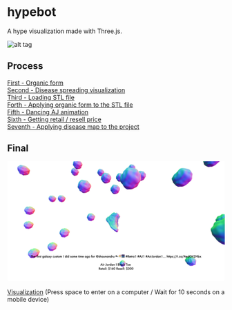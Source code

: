 # hypebot

A hype visualization made with Three.js.


![alt tag](https://66.media.tumblr.com/3bcb79dece31ce2d5d8f7c6d8abb5717/tumblr_n8d6upjamj1qmkglyo1_500.gif)


## Process

[First - Organic form](https://jimmyadg.github.io/hypebot/visual)
</br>
[Second - Disease spreading visualization](https://jimmyadg.github.io/hypebot/visual2)
</br>
[Third - Loading STL file](https://jimmyadg.github.io/hypebot/visual3)
</br>
[Forth - Applying organic form to the STL file](https://jimmyadg.github.io/hypebot/visual4)
</br>
[Fifth - Dancing AJ animation](https://jimmyadg.github.io/hypebot/visual5)
</br>
[Sixth - Getting retail / resell price](https://jimmyadg.github.io/hypebot/visual6)
</br>
[Seventh - Applying disease map to the project](https://jimmyadg.github.io/hypebot/visual7)


## Final
<img src = 'https://github.com/jimmyadg/hypebot/blob/master/asset/img/img1.png' width = '1000'>

[Visualization](https://jimmyadg.github.io/hypebot/) (Press space to enter on a computer / Wait for 10 seconds on a mobile device)
